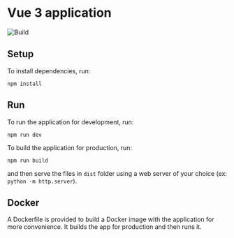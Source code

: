 # Vue 3 application

![Build](https://github.com/aabounegm/devops/actions/workflows/publish-vue-app.yml/badge.svg)

## Setup

To install dependencies, run:

```
npm install
```

## Run

To run the application for development, run:

```
npm run dev
```

To build the application for production, run:

```
npm run build
```

and then serve the files in `dist` folder using a web server of your choice (ex: `python -m http.server`).

## Docker

A Dockerfile is provided to build a Docker image with the application for more convenience. It builds the app for production and then runs it.
